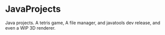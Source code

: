 # JavaProjects
Java projects. A tetris game, A file manager, and javatools dev release, and even a WIP 3D renderer.
